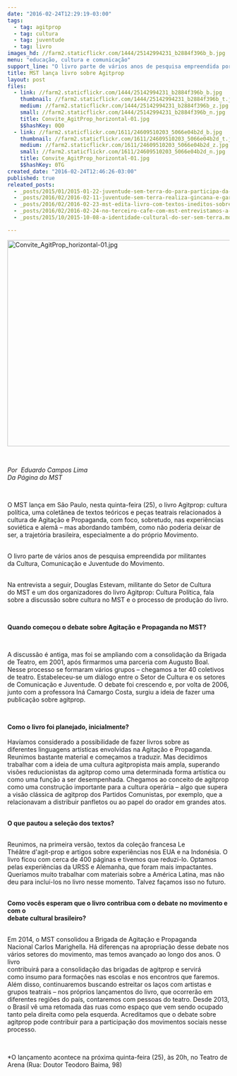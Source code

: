 ```yaml
---
date: "2016-02-24T12:29:19-03:00"
tags:
  - tag: agitprop
  - tag: cultura
  - tag: juventude
  - tag: livro
images_hd: //farm2.staticflickr.com/1444/25142994231_b2884f396b_b.jpg
menu: "educação, cultura e comunicação"
support_line: "O livro parte de vários anos de pesquisa empreendida por militantes da Cultura, Comunicação e Juventude do Movimento. "
title: MST lança livro sobre Agitprop
layout: post
files:
  - link: //farm2.staticflickr.com/1444/25142994231_b2884f396b_b.jpg
    thumbnail: //farm2.staticflickr.com/1444/25142994231_b2884f396b_t.jpg
    medium: //farm2.staticflickr.com/1444/25142994231_b2884f396b_z.jpg
    small: //farm2.staticflickr.com/1444/25142994231_b2884f396b_n.jpg
    title: Convite_AgitProp_horizontal-01.jpg
    $$hashKey: 0Q0
  - link: //farm2.staticflickr.com/1611/24609510203_5066e04b2d_b.jpg
    thumbnail: //farm2.staticflickr.com/1611/24609510203_5066e04b2d_t.jpg
    medium: //farm2.staticflickr.com/1611/24609510203_5066e04b2d_z.jpg
    small: //farm2.staticflickr.com/1611/24609510203_5066e04b2d_n.jpg
    title: Convite_AgitProp_horizontal-01.jpg
    $$hashKey: 0TG
created_date: "2016-02-24T12:46:26-03:00"
published: true
releated_posts:
  - _posts/2015/01/2015-01-22-juventude-sem-terra-do-para-participa-da-construcao-de-encontro-popular.md
  - _posts/2016/02/2016-02-11-juventude-sem-terra-realiza-gincana-e-garanti-participacao-popular.md
  - _posts/2016/02/2016-02-23-mst-edita-livro-com-textos-ineditos-sobre-agitacao-e-propaganda.md
  - _posts/2016/02/2016-02-24-no-terceiro-cafe-com-mst-entrevistamos-a-professora-e-pesquisadora-ina-camargo.md
  - _posts/2015/10/2015-10-08-a-identidade-cultural-do-ser-sem-terra.md

---
```

<p><img alt="Convite_AgitProp_horizontal-01.jpg" height="467" src="//farm2.staticflickr.com/1444/25142994231_b2884f396b_b.jpg" width="700" /></p>

<p>&nbsp;</p>

<p><em>Por&nbsp;&nbsp;Eduardo Campos Lima<br />
Da P&aacute;gina do MST</em></p>

<p>&nbsp;</p>

<p>O MST lan&ccedil;a em S&atilde;o Paulo, nesta quinta-feira (25), o livro Agitprop:&nbsp;cultura pol&iacute;tica, uma colet&acirc;nea de textos te&oacute;ricos e pe&ccedil;as teatrais&nbsp;relacionados &agrave; cultura de Agita&ccedil;&atilde;o e Propaganda, com foco, sobretudo, nas&nbsp;experi&ecirc;ncias sovi&eacute;tica e alem&atilde; &ndash; mas abordando tamb&eacute;m, como n&atilde;o poderia&nbsp;deixar de ser, a trajet&oacute;ria brasileira, especialmente a do pr&oacute;prio Movimento.</p>

<p><br />
O livro parte de v&aacute;rios anos de pesquisa empreendida por militantes da&nbsp;Cultura, Comunica&ccedil;&atilde;o e Juventude do Movimento.&nbsp;</p>

<p><br />
Na entrevista a seguir, Douglas Estevam, militante do Setor de Cultura do&nbsp;MST e um dos organizadores do livro Agitprop: Cultura Pol&iacute;tica, fala sobre&nbsp;a discuss&atilde;o sobre cultura no MST e o processo de produ&ccedil;&atilde;o do livro.</p>

<p>&nbsp;</p>

<p><strong>Quando come&ccedil;ou o debate sobre Agita&ccedil;&atilde;o e Propaganda no MST?</strong></p>

<p>&nbsp;</p>

<p>A discuss&atilde;o &eacute; antiga, mas foi se ampliando com a consolida&ccedil;&atilde;o da Brigada de&nbsp;Teatro, em 2001, ap&oacute;s firmarmos uma parceria com Augusto Boal. Nesse&nbsp;processo se formaram v&aacute;rios grupos &ndash; chegamos a ter 40 coletivos de teatro.&nbsp;Estabeleceu-se um di&aacute;logo entre o Setor de Cultura e os setores de&nbsp;Comunica&ccedil;&atilde;o e Juventude. O debate foi crescendo e, por volta de 2006, junto&nbsp;com a professora In&aacute; Camargo Costa, surgiu a ideia de fazer uma publica&ccedil;&atilde;o&nbsp;sobre agitprop.</p>

<p>&nbsp;</p>

<p><strong>Como o livro foi planejado, inicialmente?</strong><br />
<br />
Hav&iacute;amos considerado a possibilidade de fazer livros sobre as diferentes&nbsp;linguagens art&iacute;sticas envolvidas na Agita&ccedil;&atilde;o e Propaganda. Reunimos&nbsp;bastante material e come&ccedil;amos a traduzir. Mas decidimos trabalhar com a&nbsp;ideia de uma cultura agitpropista mais ampla, superando vis&otilde;es&nbsp;reducionistas da agitprop como uma determinada forma art&iacute;stica ou como uma&nbsp;fun&ccedil;&atilde;o a ser&nbsp;desempenhada. Chegamos ao conceito de agitprop como uma constru&ccedil;&atilde;o&nbsp;importante para a cultura oper&aacute;ria &ndash; algo que supera a vis&atilde;o cl&aacute;ssica de&nbsp;agitprop dos Partidos Comunistas, por exemplo, que a relacionavam a&nbsp;distribuir panfletos ou ao papel do orador em grandes atos.</p>

<p><br />
<strong>O que pautou a sele&ccedil;&atilde;o dos textos?</strong></p>

<p><br />
Reunimos, na primeira vers&atilde;o, textos da cole&ccedil;&atilde;o francesa Le Th&eacute;&acirc;tre&nbsp;d&#39;agit-prop e artigos sobre experi&ecirc;ncias nos EUA e na Indon&eacute;sia. O livro&nbsp;ficou com cerca de 400 p&aacute;ginas e tivemos que reduzi-lo. Optamos pelas&nbsp;experi&ecirc;ncias da URSS e Alemanha, que foram mais impactantes. Quer&iacute;amos&nbsp;muito trabalhar com materiais sobre a Am&eacute;rica Latina, mas n&atilde;o deu para&nbsp;inclu&iacute;-los no livro nesse momento. Talvez fa&ccedil;amos isso no futuro.</p>

<p><br />
<strong>Como voc&ecirc;s esperam que o livro contribua com o debate no movimento e com o<br />
debate cultural brasileiro?</strong></p>

<p><br />
Em 2014, o MST consolidou a Brigada de Agita&ccedil;&atilde;o e Propaganda Nacional&nbsp;Carlos Marighella. H&aacute; diferen&ccedil;as na apropria&ccedil;&atilde;o desse debate nos v&aacute;rios&nbsp;setores do movimento, mas temos avan&ccedil;ado ao longo dos anos. O livro<br />
contribuir&aacute; para a consolida&ccedil;&atilde;o das brigadas de agitprop e servir&aacute; como&nbsp;insumo para forma&ccedil;&otilde;es nas escolas e nos encontros que faremos. Al&eacute;m disso,&nbsp;continuaremos buscando estreitar os la&ccedil;os com artistas e grupos teatrais &ndash;&nbsp;nos pr&oacute;prios lan&ccedil;amentos do livro, que ocorrer&atilde;o em diferentes regi&otilde;es do&nbsp;pa&iacute;s, contaremos com&nbsp;pessoas do teatro. Desde 2013, o Brasil v&ecirc;&nbsp;uma retomada das ruas como espa&ccedil;o que vem sendo ocupado tanto pela direita&nbsp;como pela esquerda. Acreditamos que o debate sobre agitprop pode contribuir&nbsp;para a participa&ccedil;&atilde;o dos movimentos sociais nesse processo.</p>

<p style="box-sizing: inherit; margin: 0px 0px 11px; font-size: 1.1em; color: rgb(85, 85, 85); font-family: 'Exo 2', Helvetica, Arial, sans-serif;">&nbsp;</p>

<p>*O lan&ccedil;amento acontece na pr&oacute;xima quinta-feira (25), &agrave;s 20h, no Teatro de Arena (Rua: Doutor Teodoro Baima, 98)</p>
